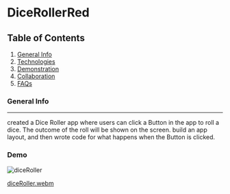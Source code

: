 # DiceRollerRed


  


## Table of Contents
1. [General Info](#general-info)
2. [Technologies](#technologies)
3. [Demonstration](#Demonstration)
4. [Collaboration](#collaboration)
5. [FAQs](#faqs)
### General Info
***

 created a Dice Roller app where users can click a Button in the app to roll a dice.
 The outcome of the roll will be shown  on the screen.
  build an app layout, and then wrote  code for what happens when the Button is clicked.






### Demo
![diceRoller](https://user-images.githubusercontent.com/35750750/212583648-33a676c0-89ec-4cc2-8325-ee288cc23acc.png)

[diceRoller.webm](https://user-images.githubusercontent.com/35750750/212583677-cc5424af-afb1-4099-b7c7-686172b1d276.webm)







